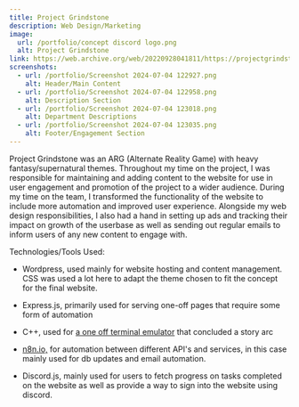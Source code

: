 ```yaml
---
title: Project Grindstone
description: Web Design/Marketing
image:
  url: /portfolio/concept discord logo.png
  alt: Project Grindstone
link: https://web.archive.org/web/20220928041811/https://projectgrindstone.net/
screenshots:
  - url: /portfolio/Screenshot 2024-07-04 122927.png
    alt: Header/Main Content
  - url: /portfolio/Screenshot 2024-07-04 122958.png
    alt: Description Section
  - url: /portfolio/Screenshot 2024-07-04 123018.png
    alt: Department Descriptions
  - url: /portfolio/Screenshot 2024-07-04 123035.png
    alt: Footer/Engagement Section
---
```

Project Grindstone was an ARG (Alternate Reality Game) with heavy fantasy/supernatural themes. Throughout my time on the project, I was responsible for maintaining and adding content to the website for use in user engagement and promotion of the project to a wider audience. During my time on the team, I transformed the functionality of the website to include more automation and improved user experience. Alongside my web design responsibilities, I also had a hand in setting up ads and tracking their impact on growth of the userbase as well as sending out regular emails to inform users of any new content to engage with.

Technologies/Tools Used:

*   Wordpress, used mainly for website hosting and content management. CSS was used a lot here to adapt the theme chosen to fit the concept for the final website.
    
*   Express.js, primarily used for serving one-off pages that require some form of automation
    
*   C++, used for [a one off terminal emulator](https://github.com/tylerguy/G-) that concluded a story arc
    
*   [n8n.io,](https://n8n.io/) for automation between different API's and services, in this case mainly used for db updates and email automation.
    
*   Discord.js, mainly used for users to fetch progress on tasks completed on the website as well as provide a way to sign into the website using discord.